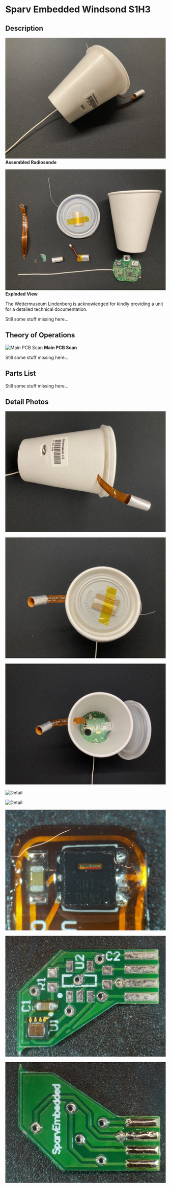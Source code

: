 # Sparv Embedded Windsond S1H3

## Description

![Assembled Radiosonde](assembled.jpg)
**Assembled Radiosonde**

![Exploded View](exploded_view.jpg)
**Exploded View**

The Wettermuseum Lindenberg is acknowledged for kindly providing a unit for a detailed technical documentation.

Still some stuff missing here...

## Theory of Operations

![Main PCB Scan](pcb.jpg)
**Main PCB Scan**

Still some stuff missing here...

## Parts List

Still some stuff missing here...

## Detail Photos

![Detail](detail/detail01.jpg)

![Detail](detail/detail02.jpg)

![Detail](detail/detail03.jpg)

![Detail](detail/detail04.jpg)

![Detail](detail/detail05.jpg)

![Detail](detail/detail06.jpg)

![Detail](detail/detail07.jpg)

![Detail](detail/detail08.jpg)

